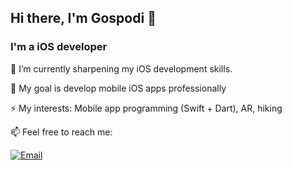 ## Hi there, I'm Gospodi 👋

### I'm a iOS developer

🌱  I’m currently sharpening my iOS development skills.
 
🔭  My goal is develop mobile iOS apps professionally

⚡ My interests: Mobile app programming (Swift + Dart), AR, hiking 
 
📫  Feel free to reach me:

[![Email](https://img.shields.io/badge/Email-gospodijazzet@gmail.com%20-blue)](mailto:gospodijazzet@gmail.com?)

<!--
**gospodi-dev/gospodi-dev** is a ✨ _special_ ✨ repository because its `README.md` (this file) appears on your GitHub profile.
-->

